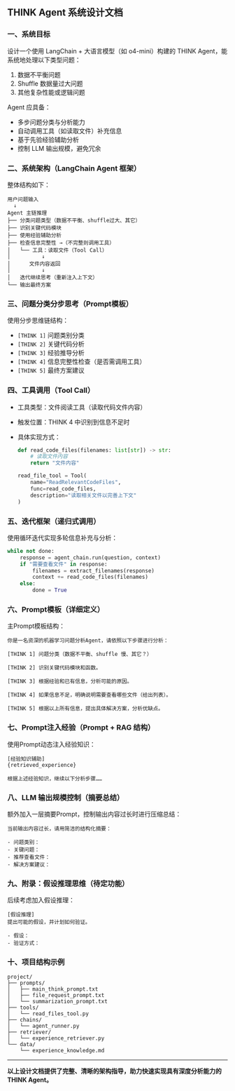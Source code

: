 ## THINK Agent 系统设计文档

### 一、系统目标

设计一个使用 LangChain + 大语言模型（如 o4-mini）构建的 THINK Agent，能系统地处理以下类型问题：

1. 数据不平衡问题
2. Shuffle 数据量过大问题
3. 其他复杂性能或逻辑问题

Agent 应具备：

* 多步问题分类与分析能力
* 自动调用工具（如读取文件）补充信息
* 基于先验经验辅助分析
* 控制 LLM 输出规模，避免冗余

### 二、系统架构（LangChain Agent 框架）

整体结构如下：

```
用户问题输入
  ↓
Agent 主链推理
├── 分类问题类型（数据不平衡、shuffle过大、其它）
├── 识别关键代码模块
├── 使用经验辅助分析
├── 检查信息完整性 →（不完整则调用工具）
│   └── 工具：读取文件（Tool Call）
│          ↓
│      文件内容返回
│          ↓
│   迭代继续思考（重新注入上下文）
└── 输出最终方案
```

### 三、问题分类分步思考（Prompt模板）

使用分步思维链结构：

* `[THINK 1]` 问题类别分类
* `[THINK 2]` 关键代码分析
* `[THINK 3]` 经验推导分析
* `[THINK 4]` 信息完整性检查（是否需调用工具）
* `[THINK 5]` 最终方案建议

### 四、工具调用（Tool Call）

* 工具类型：文件阅读工具（读取代码文件内容）
* 触发位置：THINK 4 中识别到信息不足时
* 具体实现方式：

  ```python
  def read_code_files(filenames: list[str]) -> str:
      # 读取文件内容
      return "文件内容"

  read_file_tool = Tool(
      name="ReadRelevantCodeFiles",
      func=read_code_files,
      description="读取相关文件以完善上下文"
  )
  ```

### 五、迭代框架（递归式调用）

使用循环迭代实现多轮信息补充与分析：

```python
while not done:
    response = agent_chain.run(question, context)
    if "需要查看文件" in response:
        filenames = extract_filenames(response)
        context += read_code_files(filenames)
    else:
        done = True
```

### 六、Prompt模板（详细定义）

主Prompt模板结构：

```
你是一名资深的机器学习问题分析Agent，请依照以下步骤进行分析：

[THINK 1] 问题分类（数据不平衡、shuffle 慢、其它？）

[THINK 2] 识别关键代码模块和函数。

[THINK 3] 根据经验和已有信息，分析可能的原因。

[THINK 4] 如果信息不足，明确说明需要查看哪些文件（给出列表）。

[THINK 5] 根据以上所有信息，提出具体解决方案，分析优缺点。
```

### 七、Prompt注入经验（Prompt + RAG 结构）

使用Prompt动态注入经验知识：

```
[经验知识辅助]
{retrieved_experience}

根据上述经验知识，继续以下分析步骤……
```

### 八、LLM 输出规模控制（摘要总结）

额外加入一层摘要Prompt，控制输出内容过长时进行压缩总结：

```
当前输出内容过长，请用简洁的结构化摘要：

- 问题类别：
- 关键问题：
- 推荐查看文件：
- 解决方案建议：
```

### 九、附录：假设推理思维（待定功能）

后续考虑加入假设推理：

```
[假设推理]
提出可能的假设，并计划如何验证。

- 假设：
- 验证方式：
```

### 十、项目结构示例

```
project/
├── prompts/
│   ├── main_think_prompt.txt
│   ├── file_request_prompt.txt
│   └── summarization_prompt.txt
├── tools/
│   └── read_files_tool.py
├── chains/
│   └── agent_runner.py
├── retriever/
│   └── experience_retriever.py
└── data/
    └── experience_knowledge.md
```

---

**以上设计文档提供了完整、清晰的架构指导，助力快速实现具有深度分析能力的 THINK Agent。**
